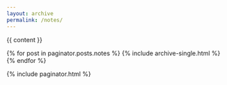 ```yaml
---
layout: archive
permalink: /notes/
---
```


{{ content }}

{% for post in paginator.posts.notes %}
  {% include archive-single.html %}
{% endfor %}

{% include paginator.html %}
